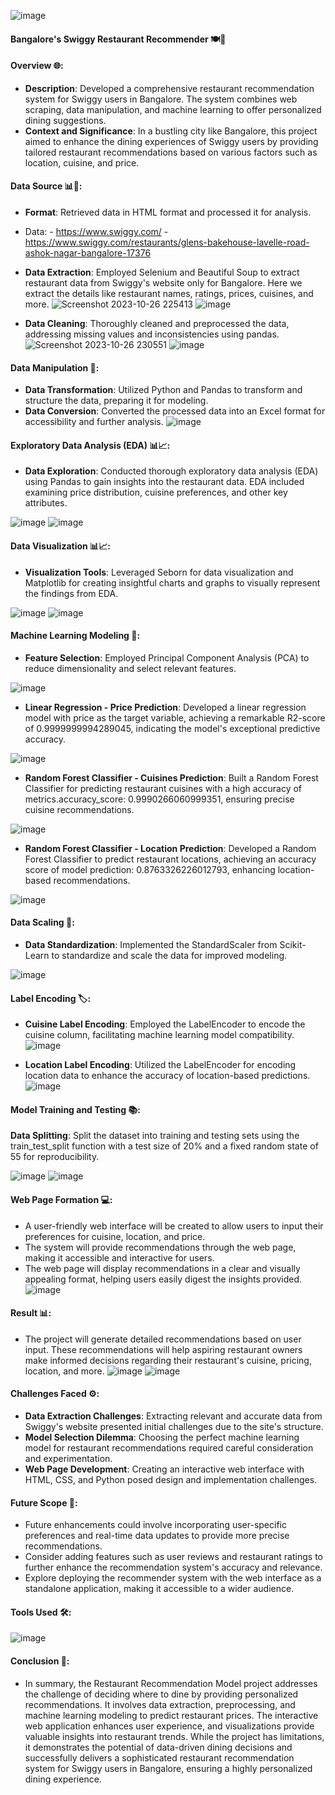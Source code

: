 ![image](https://github.com/Akhyata/-Bangalore-s-Swiggy-Restaurant-Recommender-/assets/143725909/fce3e4f6-92ba-4e7a-8aaf-151604ac0e8f)
#### Bangalore's Swiggy Restaurant Recommender 🍽️🤖 

#### Overview 🌐:
- **Description**: Developed a comprehensive restaurant recommendation system for Swiggy users in Bangalore. The system combines web scraping, data manipulation, and machine learning to offer personalized dining suggestions.
- **Context and Significance**: In a bustling city like Bangalore, this project aimed to enhance the dining experiences of Swiggy users by providing tailored restaurant recommendations based on various factors such as location, cuisine, and price.

#### Data Source 📊📂:
- **Format**: Retrieved data in HTML format and processed it for analysis.
- Data:
       - https://www.swiggy.com/
       - https://www.swiggy.com/restaurants/glens-bakehouse-lavelle-road-ashok-nagar-bangalore-17376
- **Data Extraction**: Employed Selenium and Beautiful Soup to extract restaurant data from Swiggy's website only for Bangalore.
                       Here we extract the details like restaurant names, ratings, prices, cuisines, and more.
![Screenshot 2023-10-26 225413](https://github.com/Akhyata/-Bangalore-s-Swiggy-Restaurant-Recommender-/assets/143725909/f882eb23-75d5-47d7-ab38-a1d179ffa204)
![image](https://github.com/Akhyata/-Bangalore-s-Swiggy-Restaurant-Recommender-/assets/143725909/769a1dc9-0105-4f1b-8184-6e026f7ddc5c)

- **Data Cleaning**: Thoroughly cleaned and preprocessed the data, addressing missing values and inconsistencies using pandas.
![Screenshot 2023-10-26 230551](https://github.com/Akhyata/-Bangalore-s-Swiggy-Restaurant-Recommender-/assets/143725909/07ac1f82-8f56-4426-aa2a-cc4ba28386e8)
![image](https://github.com/Akhyata/-Bangalore-s-Swiggy-Restaurant-Recommender-/assets/143725909/7b8a6c4b-8a44-4720-80df-26c395b85a8d)

#### Data Manipulation 🧹:
- **Data Transformation**: Utilized Python and Pandas to transform and structure the data, preparing it for modeling.
- **Data Conversion**: Converted the processed data into an Excel format for accessibility and further analysis.
![image](https://github.com/Akhyata/-Bangalore-s-Swiggy-Restaurant-Recommender-/assets/143725909/3810811c-5cb5-4cde-bfd7-80ee5b931996)

#### Exploratory Data Analysis (EDA) 📊📈:
- **Data Exploration**: Conducted thorough exploratory data analysis (EDA) using Pandas to gain insights into the restaurant data. EDA included examining price distribution, cuisine preferences, and other key attributes.

![image](https://github.com/Akhyata/-Bangalore-s-Swiggy-Restaurant-Recommender-/assets/143725909/461199d2-38aa-4dbc-b27c-17e46da1631d)
![image](https://github.com/Akhyata/-Bangalore-s-Swiggy-Restaurant-Recommender-/assets/143725909/dc0b58c1-decc-49f7-8980-14205dec9d9b)

#### Data Visualization 📊📈:
- **Visualization Tools**: Leveraged Seborn for data visualization and Matplotlib for creating insightful charts and graphs to visually represent the findings from EDA.

![image](https://github.com/Akhyata/-Bangalore-s-Swiggy-Restaurant-Recommender-/assets/143725909/6b273fc3-ed10-4d7a-a5b0-895117e2afb3)
![image](https://github.com/Akhyata/-Bangalore-s-Swiggy-Restaurant-Recommender-/assets/143725909/d10f381e-5ee7-4727-8481-b92bb08940de)

#### Machine Learning Modeling 🤖:
- **Feature Selection**: Employed Principal Component Analysis (PCA) to reduce dimensionality and select relevant features.

![image](https://github.com/Akhyata/-Bangalore-s-Swiggy-Restaurant-Recommender-/assets/143725909/a670f052-2e0e-4aa6-a3aa-0fe9cf45c621)

- **Linear Regression - Price Prediction**: Developed a linear regression model with price as the target variable, achieving a remarkable R2-score of 0.9999999994289045, indicating the model's exceptional predictive accuracy.

![image](https://github.com/Akhyata/-Bangalore-s-Swiggy-Restaurant-Recommender-/assets/143725909/347d971d-eb57-4c38-bb06-674b2a4da138)

- **Random Forest Classifier - Cuisines Prediction**: Built a Random Forest Classifier for predicting restaurant cuisines with a high accuracy of metrics.accuracy_score: 0.9990266060999351, ensuring precise cuisine recommendations.

![image](https://github.com/Akhyata/-Bangalore-s-Swiggy-Restaurant-Recommender-/assets/143725909/746ca4ef-aae5-4529-a29c-5d54d3373a88)

- **Random Forest Classifier - Location Prediction**: Developed a Random Forest Classifier to predict restaurant locations, achieving an accuracy score of model prediction: 0.8763326226012793, enhancing location-based recommendations.

![image](https://github.com/Akhyata/-Bangalore-s-Swiggy-Restaurant-Recommender-/assets/143725909/7c044736-15cd-41fd-9816-759a62cef84c)

#### Data Scaling 📏:
- **Data Standardization**:
   Implemented the StandardScaler from Scikit-Learn to standardize and scale the data for improved modeling.
  
![image](https://github.com/Akhyata/-Bangalore-s-Swiggy-Restaurant-Recommender-/assets/143725909/1b077d18-8ddb-466b-842e-9c64dfa44d12)

#### Label Encoding 🏷️:
- **Cuisine Label Encoding**:
  Employed the LabelEncoder to encode the cuisine column, facilitating machine learning model compatibility.
![image](https://github.com/Akhyata/-Bangalore-s-Swiggy-Restaurant-Recommender-/assets/143725909/b845cf06-d655-4320-a7b4-6c3cbb76ef1a)

- **Location Label Encoding**: Utilized the LabelEncoder for encoding location data to enhance the accuracy of location-based predictions.
![image](https://github.com/Akhyata/-Bangalore-s-Swiggy-Restaurant-Recommender-/assets/143725909/ca2cb667-7e5a-4826-994f-78d860061404)

#### Model Training and Testing 📚:
**Data Splitting**: Split the dataset into training and testing sets using the train_test_split function with a test size of 20% and a fixed random state of 55 for reproducibility.

![image](https://github.com/Akhyata/-Bangalore-s-Swiggy-Restaurant-Recommender-/assets/143725909/e8929269-78c7-41c2-8fc9-b47264f150cf)
![image](https://github.com/Akhyata/-Bangalore-s-Swiggy-Restaurant-Recommender-/assets/143725909/19e733ff-4289-40c4-829b-935b1e7d7904)

#### Web Page Formation 💻:
- A user-friendly web interface will be created to allow users to input their preferences for cuisine, location, and price.
- The system will provide recommendations through the web page, making it accessible and interactive for users.
- The web page will display recommendations in a clear and visually appealing format, helping users easily digest the insights provided.
![image](https://github.com/Akhyata/-Bangalore-s-Swiggy-Restaurant-Recommender-/assets/143725909/c7cc2cc1-0b79-476f-ba8f-d691971f954c)

#### Result 📊:
- The project will generate detailed recommendations based on user input.
  These recommendations will help aspiring restaurant owners make informed decisions regarding their restaurant's cuisine, pricing, location, and more.
![image](https://github.com/Akhyata/-Bangalore-s-Swiggy-Restaurant-Recommender-/assets/143725909/591da2ef-13f3-47d0-b0ed-6c2074e58ace)
![image](https://github.com/Akhyata/-Bangalore-s-Swiggy-Restaurant-Recommender-/assets/143725909/75d77038-55de-47b3-b5bc-118bbc701fab)

#### Challenges Faced ⚙️:
- **Data Extraction Challenges**: Extracting relevant and accurate data from Swiggy's website presented initial challenges due to the site's structure.
- **Model Selection Dilemma**: Choosing the perfect machine learning model for restaurant recommendations required careful consideration and experimentation.
- **Web Page Development**: Creating an interactive web interface with HTML, CSS, and Python posed design and implementation challenges.
  
#### Future Scope 🚀:
- Future enhancements could involve incorporating user-specific preferences and real-time data updates to provide more precise recommendations.
- Consider adding features such as user reviews and restaurant ratings to further enhance the recommendation system's accuracy and relevance.
- Explore deploying the recommender system with the web interface as a standalone application, making it accessible to a wider audience.

#### Tools Used 🛠️:
![image](https://github.com/Akhyata/-Bangalore-s-Swiggy-Restaurant-Recommender-/assets/143725909/bbbbd0e0-50fc-49b9-abc0-dbc3666563d7)

#### Conclusion 📖:
- In summary, the Restaurant Recommendation Model project addresses the challenge of deciding where to dine by providing personalized recommendations.
  It involves data extraction, preprocessing, and machine learning modeling to predict restaurant prices. 
  The interactive web application enhances user experience, and visualizations provide valuable insights into restaurant trends.
  While the project has limitations, it demonstrates the potential of data-driven dining decisions and successfully delivers a sophisticated restaurant recommendation system for Swiggy users in Bangalore, 
  ensuring a highly personalized dining experience.

